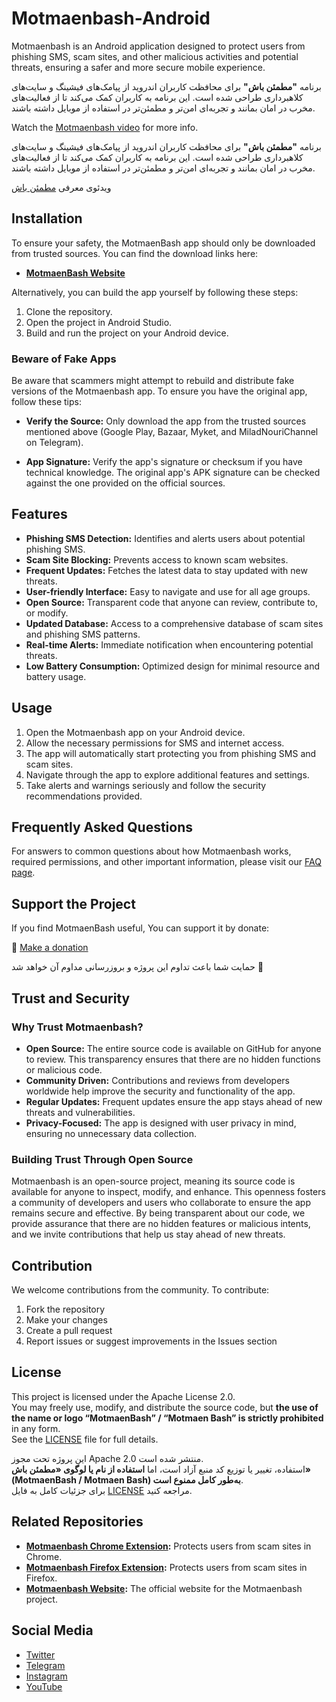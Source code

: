 # Motmaenbash-Android

Motmaenbash is an Android application designed to protect users from phishing SMS, scam sites, and
other malicious activities and potential threats, ensuring a safer and more secure mobile
experience.

برنامه **"مطمئن باش"** برای محافظت کاربران اندروید از پیامک‌های فیشینگ و سایت‌های کلاهبرداری طراحی
شده است. این برنامه به کاربران کمک می‌کند تا از فعالیت‌های مخرب در امان بمانند و تجربه‌ای امن‌تر و
مطمئن‌تر در استفاده از موبایل داشته باشند.

Watch the [Motmaenbash video](https://youtube.com/miladnu) for more info.

برنامه **"مطمئن باش"** برای محافظت کاربران اندروید از پیامک‌های فیشینگ و سایت‌های کلاهبرداری طراحی
شده است. این برنامه به کاربران کمک می‌کند تا از فعالیت‌های مخرب در امان بمانند و تجربه‌ای امن‌تر و
مطمئن‌تر در استفاده از موبایل داشته باشند.

ویدئوی معرفی [مطمئن باش](https://youtube.com/miladnu)

## Installation

To ensure your safety, the MotmaenBash app should only be downloaded from trusted sources. You can
find the download links here:

- **[MotmaenBash Website](https://motmaenbash.ir/index.html#android-app)**

Alternatively, you can build the app yourself by following these steps:

1. Clone the repository.
2. Open the project in Android Studio.
3. Build and run the project on your Android device.

### Beware of Fake Apps

Be aware that scammers might attempt to rebuild and distribute fake versions of the Motmaenbash app.
To ensure you have the original app, follow these tips:

- **Verify the Source:** Only download the app from the trusted sources mentioned above (Google
  Play, Bazaar, Myket, and MiladNouriChannel on Telegram).

- **App Signature:** Verify the app's signature or checksum if you have technical knowledge. The
  original app's APK signature can be checked against the one provided on the official sources.

## Features

- **Phishing SMS Detection:** Identifies and alerts users about potential phishing SMS.
- **Scam Site Blocking:** Prevents access to known scam websites.
- **Frequent Updates:** Fetches the latest data to stay updated with new threats.
- **User-friendly Interface:** Easy to navigate and use for all age groups.
- **Open Source:** Transparent code that anyone can review, contribute to, or modify.
- **Updated Database:** Access to a comprehensive database of scam sites and phishing SMS patterns.
- **Real-time Alerts:** Immediate notification when encountering potential threats.
- **Low Battery Consumption:** Optimized design for minimal resource and battery usage.

## Usage

1. Open the Motmaenbash app on your Android device.
2. Allow the necessary permissions for SMS and internet access.
3. The app will automatically start protecting you from phishing SMS and scam sites.
4. Navigate through the app to explore additional features and settings.
5. Take alerts and warnings seriously and follow the security recommendations provided.

## Frequently Asked Questions

For answers to common questions about how Motmaenbash works, required permissions, and other
important information, please visit our [FAQ page](https://motmaenbash.ir/faqs.html).

## Support the Project

If you find MotmaenBash useful, You can support it by donate:

💝 [Make a donation](https://motmaenbash.ir/donate.html)

حمایت شما باعث تداوم این پروژه و بروزرسانی مداوم آن خواهد شد 💝

## Trust and Security

### Why Trust Motmaenbash?

- **Open Source:** The entire source code is available on GitHub for anyone to review. This
  transparency ensures that there are no hidden functions or malicious code.
- **Community Driven:** Contributions and reviews from developers worldwide help improve the
  security and functionality of the app.
- **Regular Updates:** Frequent updates ensure the app stays ahead of new threats and
  vulnerabilities.
- **Privacy-Focused:** The app is designed with user privacy in mind, ensuring no unnecessary data
  collection.

### Building Trust Through Open Source

Motmaenbash is an open-source project, meaning its source code is available for anyone to inspect,
modify, and enhance. This openness fosters a community of developers and users who collaborate to
ensure the app remains secure and effective. By being transparent about our code, we provide
assurance that there are no hidden features or malicious intents, and we invite contributions that
help us stay ahead of new threats.

## Contribution

We welcome contributions from the community. To contribute:

1. Fork the repository
2. Make your changes
3. Create a pull request
4. Report issues or suggest improvements in the Issues section

## License

This project is licensed under the Apache License 2.0.  
You may freely use, modify, and distribute the source code, but **the use of the name or logo
“MotmaenBash” / “Motmaen Bash” is strictly prohibited** in any form.  
See the [LICENSE](LICENSE) file for full details.

این پروژه تحت مجوز Apache 2.0 منتشر شده است.  
استفاده، تغییر یا توزیع کد منبع آزاد است، اما **استفاده از نام یا لوگوی «مطمئن باش» (MotmaenBash /
Motmaen Bash) به‌طور کامل ممنوع است**.  
برای جزئیات کامل به فایل [LICENSE](LICENSE) مراجعه کنید.

## Related Repositories

- **[Motmaenbash Chrome Extension](https://github.com/MiladNouri/motmaenbash-chrome):** Protects
  users from scam sites in Chrome.
- **[Motmaenbash Firefox Extension](https://github.com/MiladNouri/motmaenbash-firefox):** Protects
  users from scam sites in Firefox.
- **[Motmaenbash Website](https://github.com/MiladNouri/motmaenbash-website):** The official website
  for the Motmaenbash project.

## Social Media

- [Twitter](https://twitter.com/miladnouri)
- [Telegram](https://t.me/miladnourichannel)
- [Instagram](https://instagram.com/milad.nouri)
- [YouTube](https://youtube.com/miladnu)
